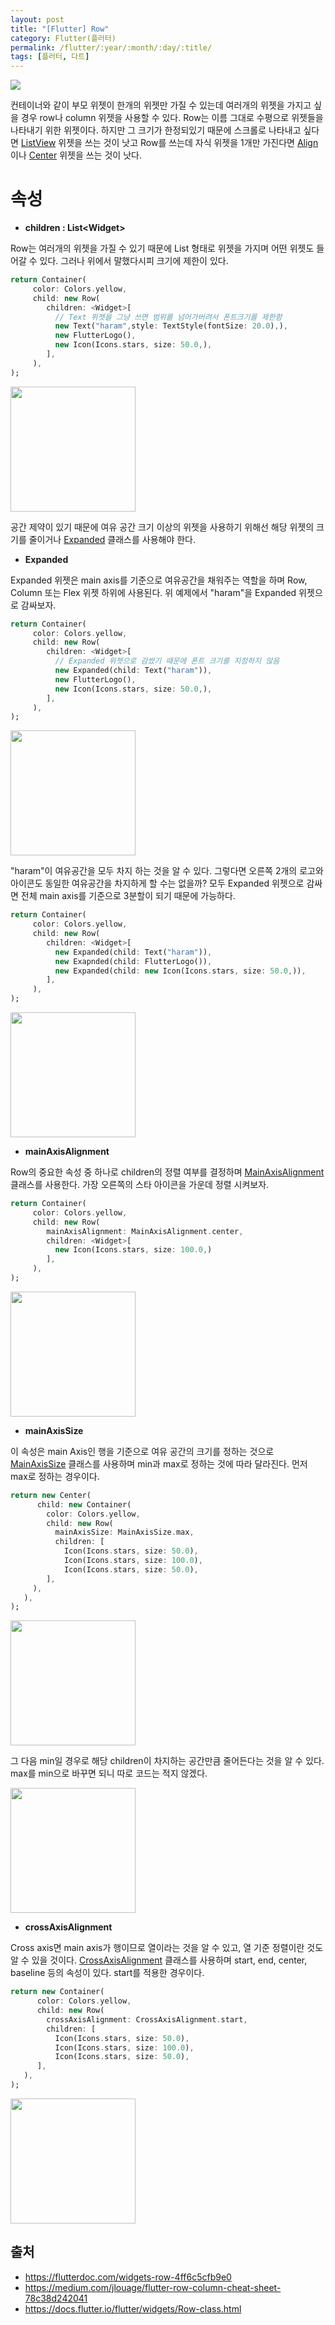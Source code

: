 ```yaml
---
layout: post
title: "[Flutter] Row"
category: Flutter(플러터)
permalink: /flutter/:year/:month/:day/:title/
tags: [플러터, 다트]
---
```


<img src="https://cdn-images-1.medium.com/max/1000/1*nyRvV8qDCG13aUTJdjvGeg.png">

컨테이너와 같이 부모 위젯이 한개의 위젯만 가질 수 있는데 여러개의 위젯을 가지고 싶을 경우 row나 column 위젯을 사용할 수 있다. Row는 이름 그대로 수평으로 위젯들을 나타내기 위한 위젯이다. 하지만 그 크기가 한정되있기 때문에 스크롤로 나타내고 싶다면 [ListView](https://docs.flutter.io/flutter/widgets/ListView-class.html) 위젯을 쓰는 것이 낫고 Row를 쓰는데 자식 위젯을 1개만 가진다면 [Align](https://docs.flutter.io/flutter/widgets/Align-class.html)이나 [Center](https://docs.flutter.io/flutter/widgets/Center-class.html) 위젯을 쓰는 것이 낫다.



# 속성

* **children : List<Widget\>**

Row는 여러개의 위젯을 가질 수 있기 때문에 List 형태로 위젯을 가지며 어떤 위젯도 들어갈 수 있다. 그러나 위에서 말했다시피 크기에 제한이 있다.

```dart
return Container(
     color: Colors.yellow,
     child: new Row(
        children: <Widget>[
          // Text 위젯을 그냥 쓰면 범위를 넘어가버려서 폰트크기를 제한함
          new Text("haram",style: TextStyle(fontSize: 20.0),),
          new FlutterLogo(),
          new Icon(Icons.stars, size: 50.0,),
        ],
     ),
);
```

<img src="https://user-images.githubusercontent.com/35518072/42297337-beb9893c-8039-11e8-9ecb-6ec32fab1232.png" width="200px">

공간 제약이 있기 때문에 여유 공간 크기 이상의 위젯을 사용하기 위해선 해당 위젯의 크기를 줄이거나 [Expanded](https://docs.flutter.io/flutter/widgets/Expanded-class.html) 클래스를 사용해야 한다. 

* **Expanded**

Expanded 위젯은 main axis를 기준으로 여유공간을 채워주는 역할을 하며 Row, Column 또는 Flex 위젯 하위에 사용된다. 위 예제에서 "haram"을 Expanded 위젯으로 감싸보자.

```dart
return Container(
     color: Colors.yellow,
     child: new Row(
        children: <Widget>[
          // Expanded 위젯으로 감쌌기 때문에 폰트 크기를 지정하지 않음
          new Expanded(child: Text("haram")),
          new FlutterLogo(),
          new Icon(Icons.stars, size: 50.0,),
        ],
     ),
);
```

<img src="https://user-images.githubusercontent.com/35518072/42297486-b5713fcc-803a-11e8-93f1-1a55e256d000.png" width="200px">

"haram"이 여유공간을 모두 차지 하는 것을 알 수 있다. 그렇다면 오른쪽 2개의 로고와 아이콘도 동일한 여유공간을 차지하게 할 수는 없을까? 모두 Expanded 위젯으로 감싸면 전체 main axis를 기준으로 3분할이 되기 때문에 가능하다.

```dart
return Container(
     color: Colors.yellow,
     child: new Row(
        children: <Widget>[
          new Expanded(child: Text("haram")),
          new Exapnded(child: FlutterLogo()),
          new Expanded(child: new Icon(Icons.stars, size: 50.0,)),
        ],
     ),
);
```

<img src="https://user-images.githubusercontent.com/35518072/42297578-77137618-803b-11e8-9719-dcca59316cfb.png" width="200px">

* **mainAxisAlignment**

Row의 중요한 속성 중 하나로 children의 정렬 여부를 결정하며 [MainAxisAlignment](https://docs.flutter.io/flutter/rendering/MainAxisAlignment-class.html) 클래스를 사용한다. 가장 오른쪽의 스타 아이콘을 가운데 정렬 시켜보자.

```dart
return Container(
     color: Colors.yellow,
     child: new Row(
        mainAxisAlignment: MainAxisAlignment.center,
        children: <Widget>[
          new Icon(Icons.stars, size: 100.0,)
        ],
     ),
);
```

<img src="https://user-images.githubusercontent.com/35518072/42297648-e8eaa6d0-803b-11e8-8b43-1e35cb543e35.png" width="200px">

* **mainAxisSize**

이 속성은 main Axis인 행을 기준으로 여유 공간의 크기를 정하는 것으로 [MainAxisSize](https://docs.flutter.io/flutter/rendering/MainAxisSize-class.html) 클래스를 사용하며 min과 max로 정하는 것에 따라 달라진다. 먼저 max로 정하는 경우이다.

```dart
return new Center(
      child: new Container(
        color: Colors.yellow,
        child: new Row(
          mainAxisSize: MainAxisSize.max,
          children: [
            Icon(Icons.stars, size: 50.0),
            Icon(Icons.stars, size: 100.0),
            Icon(Icons.stars, size: 50.0),
        ],
     ),
   ),
);
```

<img src="https://user-images.githubusercontent.com/35518072/42298179-8bc86fba-803f-11e8-8a2f-e96be6073891.png" width="200px">

그 다음 min일 경우로 해당 children이 차지하는 공간만큼 줄어든다는 것을 알 수 있다. max를 min으로 바꾸면 되니 따로 코드는 적지 않겠다.

<img src="https://user-images.githubusercontent.com/35518072/42298224-cb149efa-803f-11e8-8dac-78a17542e2de.png" width="200px">

* **crossAxisAlignment**

Cross axis면 main axis가 행이므로 열이라는 것을 알 수 있고, 열 기준 정렬이란 것도 알 수 있을 것이다. [CrossAxisAlignment](https://docs.flutter.io/flutter/rendering/CrossAxisAlignment-class.html) 클래스를 사용하며 start, end, center, baseline 등의 속성이 있다. start를 적용한 경우이다.

```dart
return new Container(
      color: Colors.yellow,
      child: new Row(
        crossAxisAlignment: CrossAxisAlignment.start,
        children: [
          Icon(Icons.stars, size: 50.0),
          Icon(Icons.stars, size: 100.0),
          Icon(Icons.stars, size: 50.0),
      ],
   ),
);
```

<img src="https://user-images.githubusercontent.com/35518072/42298496-21139aa8-8041-11e8-9917-81a9f63e72c6.png" width="200px">

## 출처

* https://flutterdoc.com/widgets-row-4ff6c5cfb9e0
* https://medium.com/jlouage/flutter-row-column-cheat-sheet-78c38d242041
* https://docs.flutter.io/flutter/widgets/Row-class.html